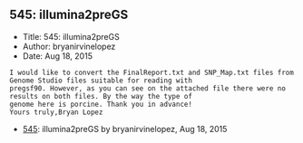 ## 545: illumina2preGS

- Title: 545: illumina2preGS
- Author: bryanirvinelopez
- Date: Aug 18, 2015
```
I would like to convert the FinalReport.txt and SNP_Map.txt files from Genome Studio files suitable for reading with
pregsf90. However, as you can see on the attached file there were no results on both files. By the way the type of
genome here is porcine. Thank you in advance!
Yours truly,Bryan Lopez
```

- [545](0545.md): illumina2preGS by bryanirvinelopez, Aug 18, 2015
